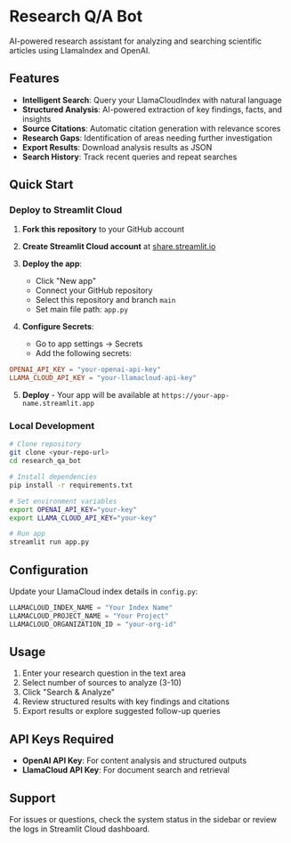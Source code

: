 # Research Q/A Bot

AI-powered research assistant for analyzing and searching scientific articles using LlamaIndex and OpenAI.

## Features

- **Intelligent Search**: Query your LlamaCloudIndex with natural language
- **Structured Analysis**: AI-powered extraction of key findings, facts, and insights
- **Source Citations**: Automatic citation generation with relevance scores
- **Research Gaps**: Identification of areas needing further investigation
- **Export Results**: Download analysis results as JSON
- **Search History**: Track recent queries and repeat searches

## Quick Start

### Deploy to Streamlit Cloud

1. **Fork this repository** to your GitHub account

2. **Create Streamlit Cloud account** at [share.streamlit.io](https://share.streamlit.io)

3. **Deploy the app**:
   - Click "New app" 
   - Connect your GitHub repository
   - Select this repository and branch `main`
   - Set main file path: `app.py`

4. **Configure Secrets**:
   - Go to app settings → Secrets
   - Add the following secrets:

```toml
OPENAI_API_KEY = "your-openai-api-key"
LLAMA_CLOUD_API_KEY = "your-llamacloud-api-key"
```

5. **Deploy** - Your app will be available at `https://your-app-name.streamlit.app`

### Local Development

```bash
# Clone repository
git clone <your-repo-url>
cd research_qa_bot

# Install dependencies
pip install -r requirements.txt

# Set environment variables
export OPENAI_API_KEY="your-key"
export LLAMA_CLOUD_API_KEY="your-key"

# Run app
streamlit run app.py
```

## Configuration

Update your LlamaCloud index details in `config.py`:

```python
LLAMACLOUD_INDEX_NAME = "Your Index Name"
LLAMACLOUD_PROJECT_NAME = "Your Project" 
LLAMACLOUD_ORGANIZATION_ID = "your-org-id"
```

## Usage

1. Enter your research question in the text area
2. Select number of sources to analyze (3-10)
3. Click "Search & Analyze"
4. Review structured results with key findings and citations
5. Export results or explore suggested follow-up queries

## API Keys Required

- **OpenAI API Key**: For content analysis and structured outputs
- **LlamaCloud API Key**: For document search and retrieval

## Support

For issues or questions, check the system status in the sidebar or review the logs in Streamlit Cloud dashboard.
